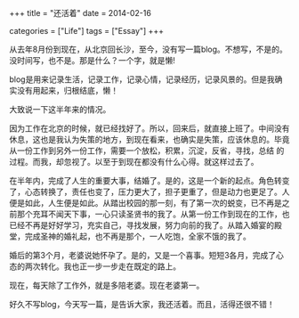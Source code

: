 +++
title = "还活着"
date = 2014-02-16

categories = ["Life"]
tags = ["Essay"]
+++

从去年8月份到现在，从北京回长沙，至今，没有写一篇blog。不想写，不是的。没时间写，也不是。那是什么？一个字，就是懒!

blog是用来记录生活，记录工作，记录心情，记录经历，记录风景的。但是我确实没有用起来，归根结底，懒！

大致说一下这半年来的情况。

因为工作在北京的时候，就已经找好了。所以，回来后，就直接上班了。中间没有休息，这也是我认为失策的地方，到现在看来，也确实是失策，应该休息的。毕竟从一份工作到另外一份工作，需要一个放松，积累，沉淀，反省，寻找，总结 的过程。而我，却忽视了。以至于到现在都没有什么心得。就这样过去了。

在半年内，完成了人生的重要大事，结婚了。是的，这是一个新的起点。角色转变了，心态转换了，责任也变了，压力更大了，担子更重了，但是动力也更足了。人便是如此，人生便是如此。从踏出校园的那一刻，有了第一次的蜕变，已不再是之前那个充耳不闻天下事，一心只读圣贤书的我了。从第一份工作到现在的工作，也已经不再是好好学习，充实自己，寻找发展，努力向前的我了。从踏入婚宴的殿堂，完成圣神的婚礼起，也不再是那个，一人吃饱，全家不饿的我了。

婚后的第3个月，老婆说她怀孕了。是的，又是一个喜事。短短3各月，完成了心态的两次转化。我也正一步一步走在既定的路上。

现在，每天除了工作外，就是多陪老婆。现在老婆第一。

好久不写blog，今天写一篇，是告诉大家，我还活着。而且，活得还很不错！
